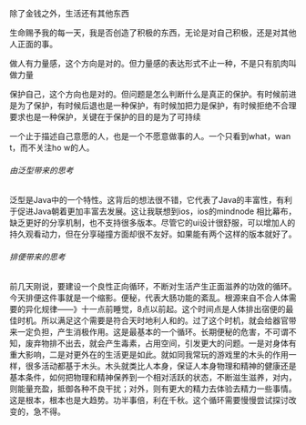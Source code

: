 除了金钱之外，生活还有其他东西



生命赐予我的每一天，我是否创造了积极的东西，无论是对自己积极，还是对其他人正面的事。

做人有力量感，这个方向是对的。但力量感的表达形式不止一种，不是只有肌肉叫做力量

保护自己，这个方向也是对的。但问题是怎么判断什么是真正的保护。有时候前进是为了保护，有时候后退也是一种保护，有时候加把力是保护，有时候拒绝不合理要求也是一种保护，关键在于保护的目的是为了可持续



一个止于描述自己意愿的人，也是一个不愿意做事的人。一个只看到what，wan t，而不关注ho w的人。



###### 由泛型带来的思考

​		泛型是Java中的一个特性。这背后的想法很不错，它代表了Java的丰富性，有利于促进Java朝着更加丰富去发展。这让我联想到ios，ios的mindnode 相比幕布，缺乏更好的分享机制，也不支持很多版本。尽管它的ui设计很舒服，可以增加人的持久观看动力，但在分享碰撞方面却很不友好。如果能有两个这样的版本就好了。



###### 排便带来的思考

​		前几天刚说，要建设一个良性正向循环，不断对生活产生正面滋养的功效的循环。今天排便这件事就是一个缩影。便秘，代表大肠功能的紊乱。根源来自不合人体需要的异化规律——》十一点前睡觉，8点以前起。这个时间点是人体排出宿便的最佳时机。所以满足这个需要是符合天时地利人和的。过了这个时机，就会给器官带来一定负担，产生消极作用。这是最基本的一个循环。长期便秘的危害，不可谓不知，废弃物排不出去，就会产生毒素，占用空间，引发更大的问题。一是对身体有重大影响，二是对更外在的生活更是如此。
​		就如同我常玩的游戏里的木头的作用一样，很多活动都基于木头。木头就类比人本身，保证人本身物理和精神的健康还是基本条件，如何把物理和精神保养到一个相对活跃的状态，不断滋生滋养，对内，则能量充盈，抵御各种不良干扰；对外，则有更大的精力去体验去精力一些事情。这是根本，根本也是大趋势。功半事倍，利在千秋。
​		这个循环需要慢慢尝试探讨改变的，急不得。
